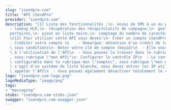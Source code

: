 ```yaml
---
slug: "isendpro-com"
title: "API iSendPro"
provider: "isendpro.com"
description: "[1] Liste des fonctionnalités :\n- envoi de SMS à un ou plusieurs destinataires,\n\
  - lookup HLR,\n- récupération des récapitulatifs de campagne,\n- gestion des ré\
  pertoires,\n- ajout en liste noire.\n- comptage du nombre de caractères des SMS\n\
  \n[2] Pour utiliser cette API vous devez:\n- Créer un compte iSendPro sur https://isendpro.com/\n\
  - Créditer votre compte \n    - Remarque: obtention d'un crédit de test possible\
  \ sous conditions\n- Noter votre clé de compte (keyid)\n  - Elle vous sera indispensable\
  \ à l'utilisation de l'API\n  - Vous pouvez la trouver dans le rubrique mon \"compte\"\
  , sous-rubrique \"mon API\"\n- Configurer le contrôle IP\n  - Le contrôle IP est\
  \ configurable dans le rubrique mon \"compte\", sous-rubrique \"mon API\"\n  - Il\
  \ s'agit d'un système de liste blanche, vous devez entrer les IP utilisées pour\
  \ appeler l'API\n  - Vous pouvez également désactiver totalement le contrôle IP\n"
logo: "isendpro.com-logo.png"
logoMediaType: "image/png"
tags:
- "messaging"
stubs: "isendpro.com-stubs.json"
swagger: "isendpro.com-swagger.json"
---
```

